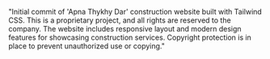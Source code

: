 "Initial commit of 'Apna Thykhy Dar' construction website built with Tailwind CSS.
This is a proprietary project, and all rights are reserved to the company.
The website includes responsive layout and modern design features for showcasing construction services.
Copyright protection is in place to prevent unauthorized use or copying."
